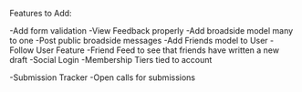 Features to Add:


-Add form validation
-View Feedback properly
-Add broadside model many to one
-Post public broadside messages
-Add Friends model to User
-Follow User Feature
-Friend Feed to see that friends have written a new draft
-Social Login
-Membership Tiers tied to account


-Submission Tracker
-Open calls for submissions


